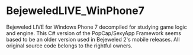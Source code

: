 # BejeweledLIVE_WinPhone7
 Bejeweled LIVE for Windows Phone 7 decompiled for studying game logic and engine. This C# version of the PopCap/SexyApp Framework seems based to be an older version used in Bejeweled 2's mobile releases. All original source code belongs to the rightful owners.
